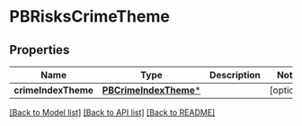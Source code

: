 # PBRisksCrimeTheme

## Properties
Name | Type | Description | Notes
------------ | ------------- | ------------- | -------------
**crimeIndexTheme** | [**PBCrimeIndexTheme***](PBCrimeIndexTheme.md) |  | [optional] 

[[Back to Model list]](../README.md#documentation-for-models) [[Back to API list]](../README.md#documentation-for-api-endpoints) [[Back to README]](../README.md)


